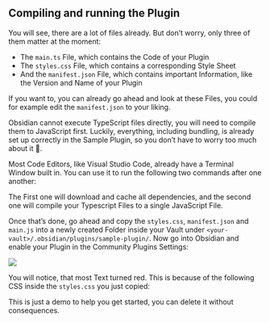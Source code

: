 ## Compiling and running the Plugin

You will see, there are a lot of files already. But don’t worry, only three of them matter at the moment:

- The `main.ts` File, which contains the Code of your Plugin
- The `styles.css` File, which contains a corresponding Style Sheet
- And the `manifest.json` File, which contains important Information, like the Version and Name of your Plugin

If you want to, you can already go ahead and look at these Files, you could for example edit the `manifest.json` to your liking.

Obsidian cannot execute TypeScript files directly, you will need to compile them to JavaScript first. Luckily, everything, including bundling, is already set up correctly in the Sample Plugin, so you don’t have to worry too much about it 🥳.

Most Code Editors, like Visual Studio Code, already have a Terminal Window built in. You can use it to run the following two commands after one another:

The First one will download and cache all dependencies, and the second one will compile your Typescript Files to a single JavaScript File.

Once that’s done, go ahead and copy the `styles.css`, `manifest.json` and `main.js` into a newly created Folder inside your Vault under `<your-vault>/.obsidian/plugins/sample-plugin/`. Now go into Obsidian and enable your Plugin in the Community Plugins Settings:

![](https://miro.medium.com/v2/resize:fit:700/1*NQO9j-nTKciyfcRwO6Y22Q.png)

You will notice, that most Text turned red. This is because of the following CSS inside the `styles.css` you just copied:

This is just a demo to help you get started, you can delete it without consequences.